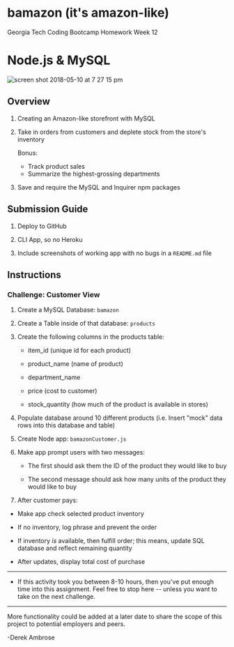 # bamazon (it's amazon-like)

Georgia Tech Coding Bootcamp Homework Week 12 

# Node.js & MySQL

![screen shot 2018-05-10 at 7 27 15 pm](https://user-images.githubusercontent.com/34081511/39899166-63d39cd8-5488-11e8-8442-cf5ab29cc2de.png)


## Overview

1. Creating an Amazon-like storefront with MySQL

2. Take in orders from customers and deplete stock from the store's inventory 

	Bonus: 
	* Track product sales 
	* Summarize the highest-grossing departments

4. Save and require the MySQL and Inquirer npm packages 

## Submission Guide

1. Deploy to GitHub

2. CLI App, so no Heroku

3. Include screenshots of working app with no bugs in a `README.md` file

## Instructions

### Challenge: Customer View

1. Create a MySQL Database: `bamazon`

2. Create a Table inside of that database: `products`

3. Create the following columns in the products table:

   * item_id (unique id for each product)

   * product_name (name of product)

   * department_name

   * price (cost to customer)

   * stock_quantity (how much of the product is available in stores)

4. Populate database around 10 different products (i.e. Insert "mock" data rows into this database and table)

5. Create Node app: `bamazonCustomer.js`

6. Make app prompt users with two messages:

   * The first should ask them the ID of the product they would like to buy
   
   * The second message should ask how many units of the product they would like to buy
   
 7. After customer pays: 

   * Make app check selected product inventory
   
   * If no inventory, log phrase and prevent the order 
   
   * If inventory _is_ available, then fulfill order; this means,  update SQL database and reflect remaining quantity
   
   * After updates, display total cost of purchase

- - -

* If this activity took you between 8-10 hours, then you've put enough time into this assignment. Feel free to stop here -- unless you want to take on the next challenge.

- - -

More functionality could be added at a later date to share the scope of this project to potential employers and peers.

-Derek Ambrose
